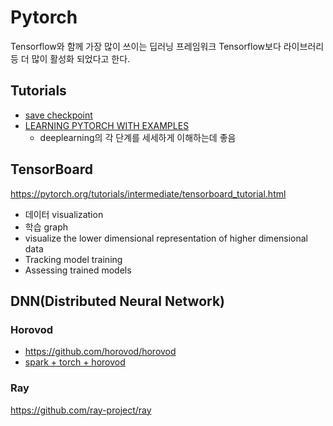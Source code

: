 # Pytorch
Tensorflow와 함께 가장 많이 쓰이는 딥러닝 프레임워크
Tensorflow보다 라이브러리 등 더 많이 활성화 되었다고 한다.


## Tutorials
- [save checkpoint](https://pytorch.org/tutorials/recipes/recipes/saving_and_loading_a_general_checkpoint.html)
- [LEARNING PYTORCH WITH EXAMPLES
  ](https://pytorch.org/tutorials/beginner/pytorch_with_examples.html)
  - deeplearning의 각 단계를 세세하게 이해하는데 좋음


## TensorBoard
https://pytorch.org/tutorials/intermediate/tensorboard_tutorial.html
- 데이터 visualization
- 학습 graph
- visualize the lower dimensional representation of higher dimensional data
- Tracking model training
- Assessing trained models

## DNN(Distributed Neural Network)
### Horovod
- https://github.com/horovod/horovod
- [spark + torch + horovod](https://docs.microsoft.com/ko-kr/azure/synapse-analytics/machine-learning/tutorial-horovod-pytorch) 
### Ray
https://github.com/ray-project/ray